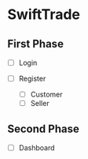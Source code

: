 # SwiftTrade

## First Phase

- [ ] Login

- [ ] Register
  - [ ] Customer
  - [ ] Seller

## Second Phase

- [ ] Dashboard
